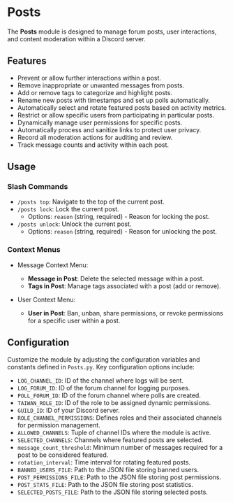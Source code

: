 # Posts

The **Posts** module is designed to manage forum posts, user interactions, and content moderation within a Discord server.

## Features

- Prevent or allow further interactions within a post.
- Remove inappropriate or unwanted messages from posts.
- Add or remove tags to categorize and highlight posts.
- Rename new posts with timestamps and set up polls automatically.
- Automatically select and rotate featured posts based on activity metrics.
- Restrict or allow specific users from participating in particular posts.
- Dynamically manage user permissions for specific posts.
- Automatically process and sanitize links to protect user privacy.
- Record all moderation actions for auditing and review.
- Track message counts and activity within each post.

## Usage

### Slash Commands

- `/posts top`: Navigate to the top of the current post.
- `/posts lock`: Lock the current post.
  - Options: `reason` (string, required) - Reason for locking the post.
- `/posts unlock`: Unlock the current post.
  - Options: `reason` (string, required) - Reason for unlocking the post.

### Context Menus

- Message Context Menu:
  - **Message in Post**: Delete the selected message within a post.
  - **Tags in Post**: Manage tags associated with a post (add or remove).

- User Context Menu:
  - **User in Post**: Ban, unban, share permissions, or revoke permissions for a specific user within a post.

## Configuration

Customize the module by adjusting the configuration variables and constants defined in `Posts.py`. Key configuration options include:

- `LOG_CHANNEL_ID`: ID of the channel where logs will be sent.
- `LOG_FORUM_ID`: ID of the forum channel for logging purposes.
- `POLL_FORUM_ID`: ID of the forum channel where polls are created.
- `TAIWAN_ROLE_ID`: ID of the role to be assigned dynamic permissions.
- `GUILD_ID`: ID of your Discord server.
- `ROLE_CHANNEL_PERMISSIONS`: Defines roles and their associated channels for permission management.
- `ALLOWED_CHANNELS`: Tuple of channel IDs where the module is active.
- `SELECTED_CHANNELS`: Channels where featured posts are selected.
- `message_count_threshold`: Minimum number of messages required for a post to be considered featured.
- `rotation_interval`: Time interval for rotating featured posts.
- `BANNED_USERS_FILE`: Path to the JSON file storing banned users.
- `POST_PERMISSIONS_FILE`: Path to the JSON file storing post permissions.
- `POST_STATS_FILE`: Path to the JSON file storing post statistics.
- `SELECTED_POSTS_FILE`: Path to the JSON file storing selected posts.
